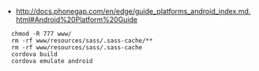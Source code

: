 
- http://docs.phonegap.com/en/edge/guide_platforms_android_index.md.html#Android%20Platform%20Guide

```
  chmod -R 777 www/
  rm -rf www/resources/sass/.sass-cache/**
  rm -rf www/resources/sass/.sass-cache
  cordova build
  cordova emulate android
```
